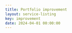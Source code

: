 ```yaml
---
title: Portfolio improvement
layout: service-listing
key: improvement
date: 2024-04-01 00:00:00
---
```

